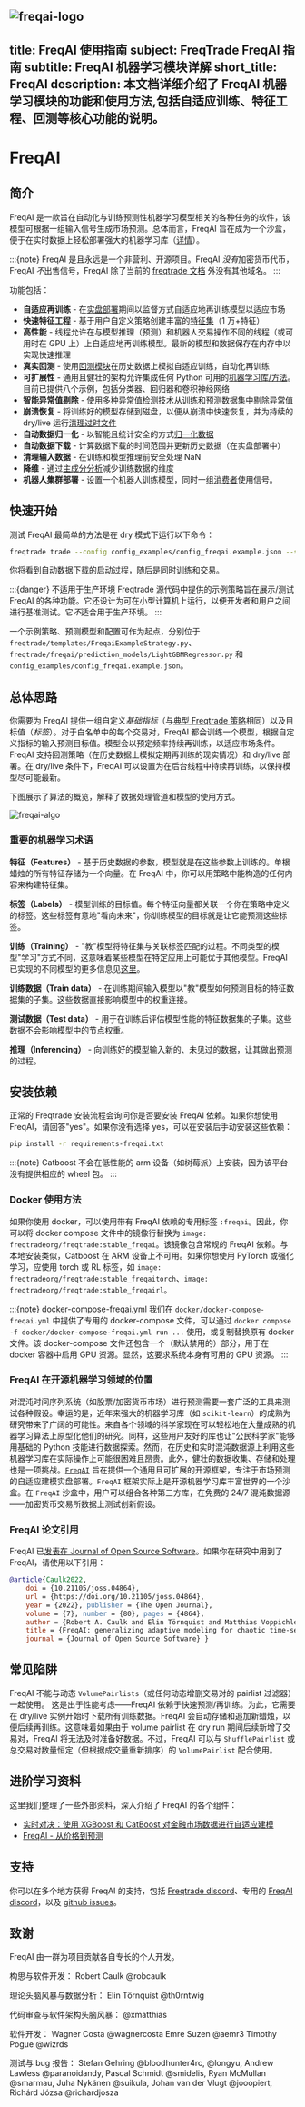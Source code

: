 ![freqai-logo](assets/freqai_doc_logo.svg)
---
title: FreqAI 使用指南
subject: FreqTrade FreqAI 指南
subtitle: FreqAI 机器学习模块详解
short_title: FreqAI
description: 本文档详细介绍了 FreqAI 机器学习模块的功能和使用方法,包括自适应训练、特征工程、回测等核心功能的说明。
---

# FreqAI

## 简介

FreqAI 是一款旨在自动化与训练预测性机器学习模型相关的各种任务的软件，该模型可根据一组输入信号生成市场预测。总体而言，FreqAI 旨在成为一个沙盒，便于在实时数据上轻松部署强大的机器学习库（[详情](#freqai-在开源机器学习领域的位置)）。

:::{note}
FreqAI 是且永远是一个非营利、开源项目。FreqAI *没有*加密货币代币，FreqAI *不*出售信号，FreqAI 除了当前的 [freqtrade 文档](https://www.freqtrade.io/en/latest/freqai/) 外没有其他域名。
:::

功能包括：

* **自适应再训练** - 在[实盘部署](freqai-running.md#live-deployments)期间以监督方式自适应地再训练模型以适应市场
* **快速特征工程** - 基于用户自定义策略创建丰富的[特征集](freqai-feature-engineering.md#feature-engineering)（1 万+特征）
* **高性能** - 线程允许在与模型推理（预测）和机器人交易操作不同的线程（或可用时在 GPU 上）上自适应地再训练模型。最新的模型和数据保存在内存中以实现快速推理
* **真实回测** - 使用[回测模块](freqai-running.md#backtesting)在历史数据上模拟自适应训练，自动化再训练
* **可扩展性** - 通用且健壮的架构允许集成任何 Python 可用的[机器学习库/方法](freqai-configuration.md#using-different-prediction-models)。目前已提供八个示例，包括分类器、回归器和卷积神经网络
* **智能异常值剔除** - 使用多种[异常值检测技术](freqai-feature-engineering.md#outlier-detection)从训练和预测数据集中剔除异常值
* **崩溃恢复** - 将训练好的模型存储到磁盘，以便从崩溃中快速恢复，并为持续的 dry/live 运行[清理过时文件](freqai-running.md#purging-old-model-data)
* **自动数据归一化** - 以智能且统计安全的方式[归一化数据](freqai-feature-engineering.md#building-the-data-pipeline)
* **自动数据下载** - 计算数据下载的时间范围并更新历史数据（在实盘部署中）
* **清理输入数据** - 在训练和模型推理前安全处理 NaN
* **降维** - 通过[主成分分析](freqai-feature-engineering.md#data-dimensionality-reduction-with-principal-component-analysis)减少训练数据的维度
* **机器人集群部署** - 设置一个机器人训练模型，同时一组[消费者](producer-consumer.md)使用信号。

## 快速开始

测试 FreqAI 最简单的方法是在 dry 模式下运行以下命令：

```bash
freqtrade trade --config config_examples/config_freqai.example.json --strategy FreqaiExampleStrategy --freqaimodel LightGBMRegressor --strategy-path freqtrade/templates
```

你将看到自动数据下载的启动过程，随后是同时训练和交易。

:::{danger} 不适用于生产环境
Freqtrade 源代码中提供的示例策略旨在展示/测试 FreqAI 的各种功能。它还设计为可在小型计算机上运行，以便开发者和用户之间进行基准测试。它*不*适合用于生产环境。
:::

一个示例策略、预测模型和配置可作为起点，分别位于
`freqtrade/templates/FreqaiExampleStrategy.py`、`freqtrade/freqai/prediction_models/LightGBMRegressor.py` 和
`config_examples/config_freqai.example.json`。

## 总体思路

你需要为 FreqAI 提供一组自定义*基础指标*（与[典型 Freqtrade 策略](strategy-customization.md)相同）以及目标值（*标签*）。对于白名单中的每个交易对，FreqAI 都会训练一个模型，根据自定义指标的输入预测目标值。模型会以预定频率持续再训练，以适应市场条件。FreqAI 支持回测策略（在历史数据上模拟定期再训练的现实情况）和 dry/live 部署。在 dry/live 条件下，FreqAI 可以设置为在后台线程中持续再训练，以保持模型尽可能最新。

下图展示了算法的概览，解释了数据处理管道和模型的使用方式。

![freqai-algo](assets/freqai_algo.jpg)

### 重要的机器学习术语

**特征（Features）** - 基于历史数据的参数，模型就是在这些参数上训练的。单根蜡烛的所有特征存储为一个向量。在 FreqAI 中，你可以用策略中能构造的任何内容来构建特征集。

**标签（Labels）** - 模型训练的目标值。每个特征向量都关联一个你在策略中定义的标签。这些标签有意地"看向未来"，你训练模型的目标就是让它能预测这些标签。

**训练（Training）** - "教"模型将特征集与关联标签匹配的过程。不同类型的模型"学习"方式不同，这意味着某些模型在特定应用上可能优于其他模型。FreqAI 已实现的不同模型的更多信息见[这里](freqai-configuration.md#using-different-prediction-models)。

**训练数据（Train data）** - 在训练期间输入模型以"教"模型如何预测目标的特征数据集的子集。这些数据直接影响模型中的权重连接。

**测试数据（Test data）** - 用于在训练后评估模型性能的特征数据集的子集。这些数据不会影响模型中的节点权重。

**推理（Inferencing）** - 向训练好的模型输入新的、未见过的数据，让其做出预测的过程。

## 安装依赖

正常的 Freqtrade 安装流程会询问你是否要安装 FreqAI 依赖。如果你想使用 FreqAI，请回答"yes"。如果你没有选择 yes，可以在安装后手动安装这些依赖：

```bash
pip install -r requirements-freqai.txt
```

:::{note}
Catboost 不会在低性能的 arm 设备（如树莓派）上安装，因为该平台没有提供相应的 wheel 包。
:::

### Docker 使用方法

如果你使用 docker，可以使用带有 FreqAI 依赖的专用标签 `:freqai`。因此，你可以将 docker compose 文件中的镜像行替换为 `image: freqtradeorg/freqtrade:stable_freqai`。该镜像包含常规的 FreqAI 依赖。与本地安装类似，Catboost 在 ARM 设备上不可用。如果你想使用 PyTorch 或强化学习，应使用 torch 或 RL 标签，如 `image: freqtradeorg/freqtrade:stable_freqaitorch`、`image: freqtradeorg/freqtrade:stable_freqairl`。

:::{note} docker-compose-freqai.yml
我们在 `docker/docker-compose-freqai.yml` 中提供了专用的 docker-compose 文件，可以通过 `docker compose -f docker/docker-compose-freqai.yml run ...` 使用，或复制替换原有 docker 文件。该 docker-compose 文件还包含一个（默认禁用的）部分，用于在 docker 容器中启用 GPU 资源。显然，这要求系统本身有可用的 GPU 资源。
:::

### FreqAI 在开源机器学习领域的位置

对混沌时间序列系统（如股票/加密货币市场）进行预测需要一套广泛的工具来测试各种假设。幸运的是，近年来强大的机器学习库（如 `scikit-learn`）的成熟为研究带来了广阔的可能性。来自各个领域的科学家现在可以轻松地在大量成熟的机器学习算法上原型化他们的研究。同样，这些用户友好的库也让"公民科学家"能够用基础的 Python 技能进行数据探索。然而，在历史和实时混沌数据源上利用这些机器学习库在实际操作上可能很困难且昂贵。此外，健壮的数据收集、存储和处理也是一项挑战。[`FreqAI`](#freqai) 旨在提供一个通用且可扩展的开源框架，专注于市场预测的自适应建模实盘部署。`FreqAI` 框架实际上是开源机器学习库丰富世界的一个沙盒。在 `FreqAI` 沙盒中，用户可以组合各种第三方库，在免费的 24/7 混沌数据源——加密货币交易所数据上测试创新假设。

### FreqAI 论文引用

FreqAI 已[发表在 Journal of Open Source Software](https://joss.theoj.org/papers/10.21105/joss.04864)。如果你在研究中用到了 FreqAI，请使用以下引用：

```bibtex
@article{Caulk2022, 
    doi = {10.21105/joss.04864},
    url = {https://doi.org/10.21105/joss.04864},
    year = {2022}, publisher = {The Open Journal},
    volume = {7}, number = {80}, pages = {4864},
    author = {Robert A. Caulk and Elin Törnquist and Matthias Voppichler and Andrew R. Lawless and Ryan McMullan and Wagner Costa Santos and Timothy C. Pogue and Johan van der Vlugt and Stefan P. Gehring and Pascal Schmidt},
    title = {FreqAI: generalizing adaptive modeling for chaotic time-series market forecasts},
    journal = {Journal of Open Source Software} } 
```

## 常见陷阱

FreqAI 不能与动态 `VolumePairlists`（或任何动态增删交易对的 pairlist 过滤器）一起使用。
这是出于性能考虑——FreqAI 依赖于快速预测/再训练。为此，它需要在 dry/live 实例开始时下载所有训练数据。FreqAI 会自动存储和追加新蜡烛，以便后续再训练。这意味着如果由于 volume pairlist 在 dry run 期间后续新增了交易对，FreqAI 将无法及时准备好数据。不过，FreqAI 可以与 `ShufflePairlist` 或总交易对数量恒定（但根据成交量重新排序）的 `VolumePairlist` 配合使用。

## 进阶学习资料

这里我们整理了一些外部资料，深入介绍了 FreqAI 的各个组件：

- [实时对决：使用 XGBoost 和 CatBoost 对金融市场数据进行自适应建模](https://emergentmethods.medium.com/real-time-head-to-head-adaptive-modeling-of-financial-market-data-using-xgboost-and-catboost-995a115a7495)
- [FreqAI - 从价格到预测](https://emergentmethods.medium.com/freqai-from-price-to-prediction-6fadac18b665)


## 支持

你可以在多个地方获得 FreqAI 的支持，包括 [Freqtrade discord](https://discord.gg/Jd8JYeWHc4)、专用的 [FreqAI discord](https://discord.gg/7AMWACmbjT)，以及 [github issues](https://github.com/freqtrade/freqtrade/issues)。

## 致谢

FreqAI 由一群为项目贡献各自专长的个人开发。

构思与软件开发：
Robert Caulk @robcaulk

理论头脑风暴与数据分析：
Elin Törnquist @th0rntwig

代码审查与软件架构头脑风暴：
@xmatthias

软件开发：
Wagner Costa @wagnercosta
Emre Suzen @aemr3
Timothy Pogue @wizrds

测试与 bug 报告：
Stefan Gehring @bloodhunter4rc, @longyu, Andrew Lawless @paranoidandy, Pascal Schmidt @smidelis, Ryan McMullan @smarmau, Juha Nykänen @suikula, Johan van der Vlugt @jooopiert, Richárd Józsa @richardjosza
